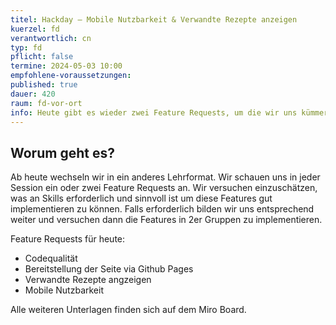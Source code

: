 ```yaml
---
titel: Hackday – Mobile Nutzbarkeit & Verwandte Rezepte anzeigen
kuerzel: fd
verantwortlich: cn
typ: fd
pflicht: false
termine: 2024-05-03 10:00
empfohlene-voraussetzungen: 
published: true
dauer: 420
raum: fd-vor-ort
info: Heute gibt es wieder zwei Feature Requests, um die wir uns kümmern.
---
```


## Worum geht es?
Ab heute wechseln wir in ein anderes Lehrformat. Wir schauen uns in jeder Session ein oder zwei Feature Requests an. Wir versuchen einzuschätzen, was an Skills erforderlich und sinnvoll ist um diese Features gut implementieren zu können. Falls erforderlich bilden wir uns entsprechend weiter und versuchen dann die Features in 2er Gruppen zu implementieren.

Feature Requests für heute:
- Codequalität
- Bereitstellung der Seite via Github Pages
- Verwandte Rezepte angzeigen
- Mobile Nutzbarkeit

Alle weiteren Unterlagen finden sich auf dem Miro Board.




